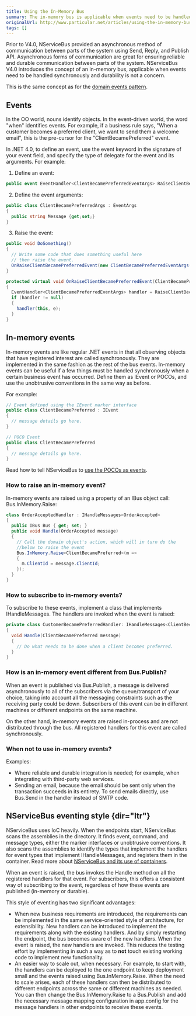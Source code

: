```yaml
---
title: Using the In-Memory Bus
summary: The in-memory bus is applicable when events need to be handled synchronously and durability is not a concern.
originalUrl: http://www.particular.net/articles/using-the-in-memory-bus
tags: []
---
```


Prior to V4.0, NServiceBus provided an asynchronous method of communication between parts of the system using Send, Reply, and Publish API. Asynchronous forms of communication are great for ensuring reliable and durable communication between parts of the system. NServiceBus V4.0 introduces the concept of an in-memory bus, applicable when events need to be handled synchronously and durability is not a concern.


This is the same concept as for the [domain events pattern](http://www.udidahan.com/2009/06/14/domain-events-salvation/%20).


Events
------


In the OO world, nouns identify objects. In the event-driven world, the word "when" identifies events. For example, if a business rule says,
"When a customer becomes a preferred client, we want to send them a welcome email", this is the pre-cursor for the "ClientBecamePreferred" event.

In .NET 4.0, to define an event, use the event keyword in the signature of your event field, and specify the type of delegate for the event and its arguments. For example:


1.  Define an event:
    
```C#
public event EventHandler<ClientBecamePreferredEventArgs> RaiseClientBecamePreferredEvent;
```


2.  Define the event arguments:
    
```C#
public class ClientBecamePreferredArgs : EventArgs
{
  public string Message {get;set;}
}

```


3.  Raise the event:
    
```C#
public void DoSomething()
{
  // Write some code that does something useful here
  // then raise the event.
  OnRaiseClientBecamePreferredEvent(new ClientBecamePreferredEventArgs("Did something"));
}

protected virtual void OnRaiseClientBecamePreferredEvent(ClientBecamePrefferedEventArgs e)
{
  EventHandler<ClientBecamePreferredEventArgs> handler = RaiseClientBecamePrefferedEvent;
  if (handler != null)
  {
    handler(this, e);
  }
}
```



In-memory events
----------------


In-memory events are like regular .NET events in that all observing objects that have registered interest are called synchronously. They are implemented in the same fashion as the rest of the bus events. In-memory events can be useful if a few things must be handled synchronously when a certain business event has occurred. Define them as IEvent or POCOs, and use the unobtrusive conventions in the same way as before.



For example:



```C#
// Event defined using the IEvent marker interface
public class ClientBecamePreferred : IEvent
{
  // message details go here.
}

// POCO Event
public class ClientBecamePreferred
{
  // message details go here.
}
```



Read how to tell NServiceBus to [use the POCOs as events](unobtrusive-mode-messages.md).


### How to raise an in-memory event?


In-memory events are raised using a property of an IBus object call: Bus.InMemory.Raise<t>:



```C#
class OrderAcceptedHandler : IHandleMessages<OrderAccepted>
{
  public IBus Bus { get; set; }
  public void Handle(OrderAccepted message)
  {
    // Call the domain object's action, which will in turn do the
    //below to raise the event
    Bus.InMemory.Raise<ClientBecamePreferred>(m =>
    {
      m.ClientId = message.ClientId;
    });
  }
}
```


### How to subscribe to in-memory events?


To subscribe to these events, implement a class that implements IHandleMessages<t>. The handlers are invoked when the event is raised:



```C#
private class CustomerBecamePreferredHandler: IHandleMessages<ClientBecamePreferred>
{
  void Handle(ClientBecamePreferred message)
  {
    // Do what needs to be done when a client becomes preferred.
  }
}
```


### How is an in-memory event different from Bus.Publish<t>?


When an event is published via Bus.Publish, a message is delivered asynchronously to all of the subscribers via the queue/transport of your choice, taking into account all the messaging constraints such as the receiving party could be down. Subscribers of this event can be in different machines or different endpoints on the same machine.

On the other hand, in-memory events are raised in-process and are not distributed through the bus. All registered handlers for this event are called synchronously.


### When not to use in-memory events?

Examples:

-   Where reliable and durable integration is needed; for example, when
    integrating with third-party web services.
-   Sending an email, because the email should be sent only when the
    transaction succeeds in its entirety. To send emails directly, use
    Bus.Send in the handler instead of SMTP code.

NServiceBus eventing style {dir="ltr"}
--------------------------


NServiceBus uses IoC heavily. When the endpoints start, NServiceBus scans the assemblies in the directory. It finds event, command, and message types, either the marker interfaces or unobtrusive conventions. It also scans the assemblies to identify the types that implement the handlers for event types that implement IHandleMessages<t>, and registers them in the container. Read more about [NServiceBus and its use of containers](containers.md).

When an event is raised, the bus invokes the Handle method on all the registered handlers for that event. For subscribers, this offers a consistent way of subscribing to the event, regardless of how these events are published (in-memory or durable).



This style of eventing has two significant advantages:


-   When new business requirements are introduced, the requirements can
    be implemented in the same service-oriented style of architecture,
    for extensibility. New handlers can be introduced to implement the
    requirements along with the existing handlers. And by simply
    restarting the endpoint, the bus becomes aware of the new handlers.
    When the event is raised, the new handlers are invoked. This reduces
    the testing effort by implementing in such a way as to **not** touch
    existing working code to implement new functionality.
-   An easier way to scale out, when necessary. For example, to start
    with, the handlers can be deployed to the one endpoint to keep
    deployment small and the events raised using Bus.InMemory.Raise<t>.
    When the need to scale arises, each of these handlers can then be
    distributed to different endpoints across the same or different
    machines as needed. You can then change the Bus.InMemory.Raise<t> to
    a Bus.Publish<t> and add the necessary message mapping configuration
    in app.config for the message handlers in other endpoints to receive
    these events.


